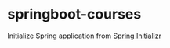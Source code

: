 # springboot-courses

Initialize Spring application from [Spring Initializr](https://start.spring.io/) 
